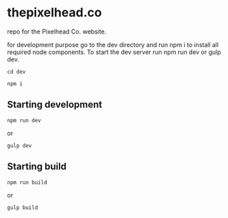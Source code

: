 # thepixelhead.co

repo for the Pixelhead Co. website.

for development purpose go to the dev directory and run npm i to install all required node components.
To start the dev server run npm run dev or gulp dev.

```
cd dev
```

```
npm i
```

## Starting development

```
npm run dev
```

or

```
gulp dev
```

## Starting build

```
npm run build
```

or

```
gulp build
```